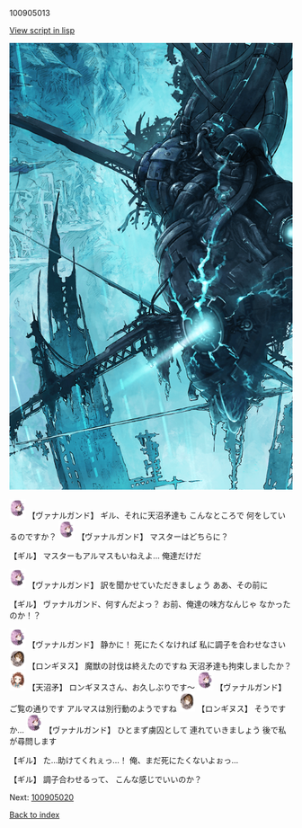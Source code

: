 100905013

[View script in lisp](../scripts/100905013.txt)

![underground_world_3.png](../images/backgrounds/underground_world_3.png)

<img src="../images/units/3601111.png" alt="3601111.png" height="34"/>
【ヴァナルガンド】
ギル、それに天沼矛達も
こんなところで
何をしているのですか？

<img src="../images/units/3601111.png" alt="3601111.png" height="34"/>
【ヴァナルガンド】
マスターはどちらに？

【ギル】
マスターもアルマスもいねえよ…
俺達だけだ

<img src="../images/units/3601111.png" alt="3601111.png" height="34"/>
【ヴァナルガンド】
訳を聞かせていただきましょう
ああ、その前に

【ギル】
ヴァナルガンド、何すんだよっ？
お前、俺達の味方なんじゃ
なかったのか！？

<img src="../images/units/3601111.png" alt="3601111.png" height="34"/>
【ヴァナルガンド】
静かに！
死にたくなければ
私に調子を合わせなさい

<img src="../images/units/3300111.png" alt="3300111.png" height="34"/>
【ロンギヌス】
魔獣の討伐は終えたのですね
天沼矛達も拘束しましたか？

<img src="../images/units/3300411.png" alt="3300411.png" height="34"/>
【天沼矛】
ロンギヌスさん、お久しぶりです～

<img src="../images/units/3601111.png" alt="3601111.png" height="34"/>
【ヴァナルガンド】
ご覧の通りです
アルマスは別行動のようですね

<img src="../images/units/3300111.png" alt="3300111.png" height="34"/>
【ロンギヌス】
そうですか…

<img src="../images/units/3601111.png" alt="3601111.png" height="34"/>
【ヴァナルガンド】
ひとまず虜囚として
連れていきましょう
後で私が尋問します

【ギル】
た…助けてくれぇっ…！
俺、まだ死にたくないよぉっ…

【ギル】
調子合わせるって、
こんな感じでいいのか？

Next: [100905020](100905020.md)

[Back to index](index.md)
